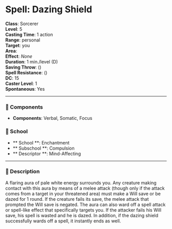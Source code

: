 
# Spell: Dazing Shield
**Class**: Sorcerer  
**Level**: 5  
**Casting Time**: 1 action  
**Range**: personal  
**Target**: you  
**Area**:   
**Effect**: _None_  
**Duration**: 1 min./level (D)  
**Saving Throw**:  ()  
**Spell Resistance**:  ()  
**DC**: 15  
**Caster Level**: 1  
**Spontaneous**: Yes

---

### 🔮 Components
- **Components**: Verbal, Somatic, Focus

### 🏫 School
- ** School **: Enchantment
- ** Subschool **: Compulsion
- ** Descriptor **: Mind-Affecting
---

### 📜 Description
A flaring aura of pale white energy surrounds you. Any creature making contact with this aura by means of a melee attack (though only if the attack comes from a target in your threatened area) must make a Will save or be dazed for 1 round. If the creature fails its save, the melee attack that prompted the Will save is negated. The aura can also ward off a spell attack or spell-like effect that specifically targets you. If the attacker fails his Will save, his spell is wasted and he is dazed. In addition, if the dazing shield successfully wards off a spell, it instantly ends as well.
